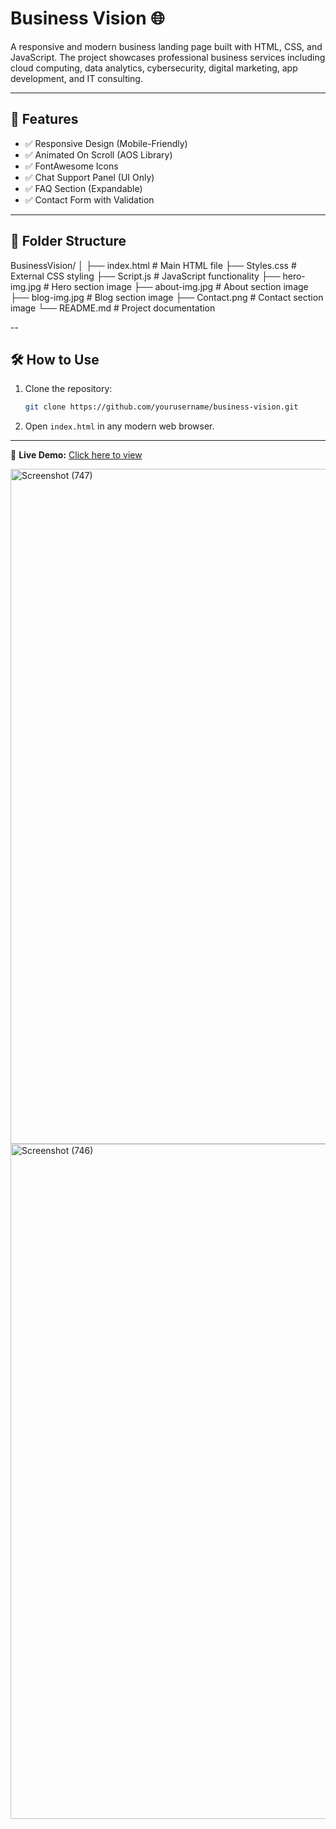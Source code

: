 # Business Vision 🌐

A responsive and modern business landing page built with HTML, CSS, and JavaScript. The project showcases professional business services including cloud computing, data analytics, cybersecurity, digital marketing, app development, and IT consulting.

---



## 🚀 Features

- ✅ Responsive Design (Mobile-Friendly)
- ✅ Animated On Scroll (AOS Library)
- ✅ FontAwesome Icons
- ✅ Chat Support Panel (UI Only)
- ✅ FAQ Section (Expandable)
- ✅ Contact Form with Validation

---

## 📁 Folder Structure
BusinessVision/
│
├── index.html # Main HTML file
├── Styles.css # External CSS styling
├── Script.js # JavaScript functionality
├── hero-img.jpg # Hero section image
├── about-img.jpg # About section image
├── blog-img.jpg # Blog section image
├── Contact.png # Contact section image
└── README.md # Project documentation

--
## 🛠️ How to Use

1. Clone the repository:
    ```bash
    git clone https://github.com/yourusername/business-vision.git
    ```
2. Open `index.html` in any modern web browser.

---
🔗 **Live Demo:** [Click here to view](https://visionbusiness.netlify.app/#home)


<img width="1920" height="1080" alt="Screenshot (747)" src="https://github.com/user-attachments/assets/c4c511cb-fc66-4bbb-a753-8130ba8f76f9" />
<img width="1920" height="1080" alt="Screenshot (746)" src="https://github.com/user-attachments/assets/350f83a3-e1f5-4e7a-a04c-9a53e3f43a9c" />

